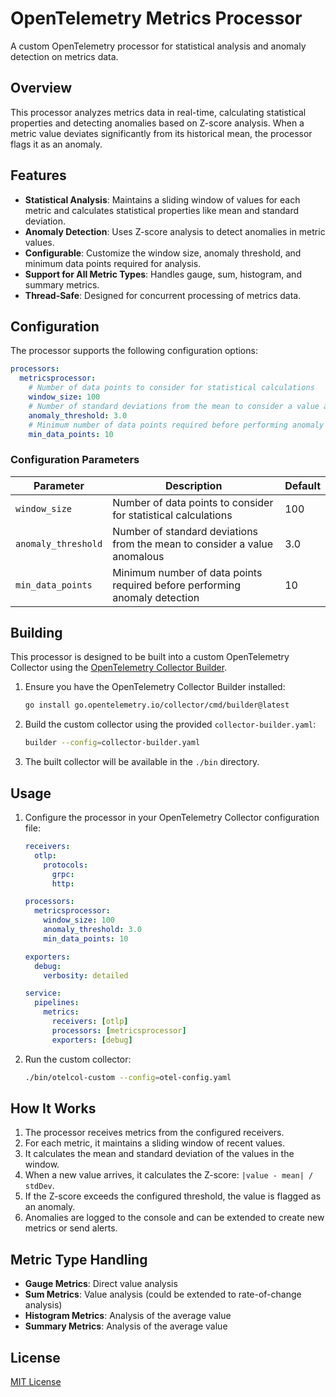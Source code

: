 # OpenTelemetry Metrics Processor

A custom OpenTelemetry processor for statistical analysis and anomaly detection on metrics data.

## Overview

This processor analyzes metrics data in real-time, calculating statistical properties and detecting anomalies based on Z-score analysis. When a metric value deviates significantly from its historical mean, the processor flags it as an anomaly.

## Features

- **Statistical Analysis**: Maintains a sliding window of values for each metric and calculates statistical properties like mean and standard deviation.
- **Anomaly Detection**: Uses Z-score analysis to detect anomalies in metric values.
- **Configurable**: Customize the window size, anomaly threshold, and minimum data points required for analysis.
- **Support for All Metric Types**: Handles gauge, sum, histogram, and summary metrics.
- **Thread-Safe**: Designed for concurrent processing of metrics data.

## Configuration

The processor supports the following configuration options:

```yaml
processors:
  metricsprocessor:
    # Number of data points to consider for statistical calculations
    window_size: 100
    # Number of standard deviations from the mean to consider a value anomalous
    anomaly_threshold: 3.0
    # Minimum number of data points required before performing anomaly detection
    min_data_points: 10
```

### Configuration Parameters

| Parameter | Description | Default |
|-----------|-------------|---------|
| `window_size` | Number of data points to consider for statistical calculations | 100 |
| `anomaly_threshold` | Number of standard deviations from the mean to consider a value anomalous | 3.0 |
| `min_data_points` | Minimum number of data points required before performing anomaly detection | 10 |

## Building

This processor is designed to be built into a custom OpenTelemetry Collector using the [OpenTelemetry Collector Builder](https://github.com/open-telemetry/opentelemetry-collector/tree/main/cmd/builder).

1. Ensure you have the OpenTelemetry Collector Builder installed:
   ```bash
   go install go.opentelemetry.io/collector/cmd/builder@latest
   ```

2. Build the custom collector using the provided `collector-builder.yaml`:
   ```bash
   builder --config=collector-builder.yaml
   ```

3. The built collector will be available in the `./bin` directory.

## Usage

1. Configure the processor in your OpenTelemetry Collector configuration file:
   ```yaml
   receivers:
     otlp:
       protocols:
         grpc:
         http:

   processors:
     metricsprocessor:
       window_size: 100
       anomaly_threshold: 3.0
       min_data_points: 10

   exporters:
     debug:
       verbosity: detailed

   service:
     pipelines:
       metrics:
         receivers: [otlp]
         processors: [metricsprocessor]
         exporters: [debug]
   ```

2. Run the custom collector:
   ```bash
   ./bin/otelcol-custom --config=otel-config.yaml
   ```

## How It Works

1. The processor receives metrics from the configured receivers.
2. For each metric, it maintains a sliding window of recent values.
3. It calculates the mean and standard deviation of the values in the window.
4. When a new value arrives, it calculates the Z-score: `|value - mean| / stdDev`.
5. If the Z-score exceeds the configured threshold, the value is flagged as an anomaly.
6. Anomalies are logged to the console and can be extended to create new metrics or send alerts.

## Metric Type Handling

- **Gauge Metrics**: Direct value analysis
- **Sum Metrics**: Value analysis (could be extended to rate-of-change analysis)
- **Histogram Metrics**: Analysis of the average value
- **Summary Metrics**: Analysis of the average value

## License

[MIT License](LICENSE)
